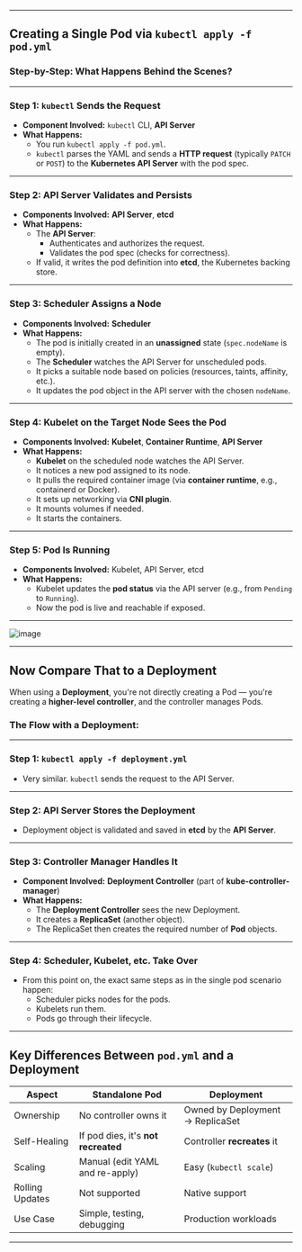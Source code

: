 
---

## Creating a **Single Pod** via `kubectl apply -f pod.yml`

### Step-by-Step: What Happens Behind the Scenes?

---

### **Step 1: `kubectl` Sends the Request**
- **Component Involved:** `kubectl` CLI, **API Server**
- **What Happens:**
  - You run `kubectl apply -f pod.yml`.
  - `kubectl` parses the YAML and sends a **HTTP request** (typically `PATCH` or `POST`) to the **Kubernetes API Server** with the pod spec.

---

### **Step 2: API Server Validates and Persists**
- **Components Involved:** **API Server**, **etcd**
- **What Happens:**
  - The **API Server**:
    - Authenticates and authorizes the request.
    - Validates the pod spec (checks for correctness).
  - If valid, it writes the pod definition into **etcd**, the Kubernetes backing store.

---

### **Step 3: Scheduler Assigns a Node**
- **Components Involved:** **Scheduler**
- **What Happens:**
  - The pod is initially created in an **unassigned** state (`spec.nodeName` is empty).
  - The **Scheduler** watches the API Server for unscheduled pods.
  - It picks a suitable node based on policies (resources, taints, affinity, etc.).
  - It updates the pod object in the API server with the chosen `nodeName`.

---

### **Step 4: Kubelet on the Target Node Sees the Pod**
- **Components Involved:** **Kubelet**, **Container Runtime**, **API Server**
- **What Happens:**
  - **Kubelet** on the scheduled node watches the API Server.
  - It notices a new pod assigned to its node.
  - It pulls the required container image (via **container runtime**, e.g., containerd or Docker).
  - It sets up networking via **CNI plugin**.
  - It mounts volumes if needed.
  - It starts the containers.

---

### **Step 5: Pod Is Running**
- **Components Involved:** Kubelet, API Server, etcd
- **What Happens:**
  - Kubelet updates the **pod status** via the API server (e.g., from `Pending` to `Running`).
  - Now the pod is live and reachable if exposed.

---

![image](https://github.com/user-attachments/assets/a7220737-b5f0-4502-9aa3-33eb4b11c012)


---

##  Now Compare That to a **Deployment**

When using a **Deployment**, you're not directly creating a Pod — you're creating a **higher-level controller**, and the controller manages Pods.

### The Flow with a Deployment:

---

### **Step 1: `kubectl apply -f deployment.yml`**
- Very similar. `kubectl` sends the request to the API Server.

---

### **Step 2: API Server Stores the Deployment**
- Deployment object is validated and saved in **etcd** by the **API Server**.

---

### **Step 3: Controller Manager Handles It**
- **Component Involved:** **Deployment Controller** (part of **kube-controller-manager**)
- **What Happens:**
  - The **Deployment Controller** sees the new Deployment.
  - It creates a **ReplicaSet** (another object).
  - The ReplicaSet then creates the required number of **Pod** objects.

---

### **Step 4: Scheduler, Kubelet, etc. Take Over**
- From this point on, the exact same steps as in the single pod scenario happen:
  - Scheduler picks nodes for the pods.
  - Kubelets run them.
  - Pods go through their lifecycle.

---

## Key Differences Between `pod.yml` and a Deployment

| Aspect | Standalone Pod | Deployment |
|--------|----------------|------------|
| Ownership | No controller owns it | Owned by Deployment → ReplicaSet |
| Self-Healing | If pod dies, it's **not recreated** | Controller **recreates** it |
| Scaling | Manual (edit YAML and re-apply) | Easy (`kubectl scale`) |
| Rolling Updates | Not supported | Native support |
| Use Case | Simple, testing, debugging | Production workloads |

---
